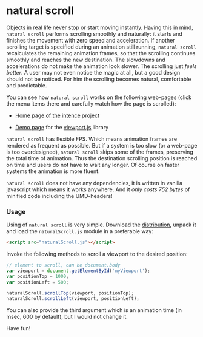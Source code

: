 
natural scroll
==============

Objects in real life never stop or start moving instantly. Having this
in mind, `natural scroll` performs scrolling smoothly and naturally:
it starts and finishes the movement with zero speed and
acceleration. If another scrolling target is specified during an
animation still running, `natural scroll` recalculates the remaining
animation frames, so that the scrolling continues smoothly and reaches
the new destination. The slowdowns and accelerations do not make the
animation look slower. The scrolling just *feels better*. A user may
not even notice the magic at all, but a good design should not be
noticed. For him the scrolling becomes natural, comfortable and
predictable.

You can see how `natural scroll` works on the following web-pages
(click the menu items there and carefully watch how the page is
scrolled):

- [Home page of the intence project](http://asvd.github.io/intence)

- [Demo page](http://asvd.github.io/viewport/) for the
  [viewport.js](https://github.com/asvd/viewport) library


`natural scroll` has flexible FPS. Which means animation frames are
rendered as frequent as possible. But if a system is too slow (or a
web-page is too overdesigned), `natural scroll` skips some of the
frames, preserving the total time of animation. Thus the destination
scrolling position is reached on time and users do not have to wait
any longer. Of course on faster systems the animation is more fluent.

`natural scroll` does not have any dependencies, it is written in
vanilla javascript which means it works anywhere. And it *only costs
752 bytes* of minified code including the UMD-headers!


### Usage

Using of `natural scroll` is very simple. Download the
[distribution](https://github.com/asvd/naturalScroll/releases/download/v0.2.0/naturalScroll-0.2.0.tar.gz),
unpack it and load the `naturalScroll.js` module in a preferable way:

```html
<script src="naturalScroll.js"></script>
```


Invoke the following methods to scroll a viewport to the desired
position:

```js
// element to scroll, can be document.body
var viewport = document.getElementById('myViewport');
var positionTop = 1000;
var positionLeft = 500;

naturalScroll.scrollTop(viewport, positionTop);
naturalScroll.scrollLeft(viewport, positionLeft);
```

You can also provide the third argument which is an animation time (in
msec, 600 by default), but I would not change it.

Have fun!


